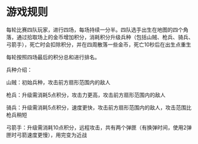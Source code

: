 # 游戏规则

每轮比赛四队玩家，进行四场，每场持续一分半。四队选手出生在地图的四个角落，通过拾取场上的金币增加积分，消耗积分升级兵种（包括山贼、枪兵、骑兵、弓箭手），死亡时会扣除积分，并在四周散落一些金币，死亡10秒后在出生点重生

每轮按照四场最后的积分总和进行排名。

兵种介绍：

山贼：初始兵种，攻击前方扇形范围内的敌人

枪兵：升级需消耗5点积分，攻击力更高，攻击前方扇形范围内的敌人

骑兵：升级需消耗5点积分，速度更快，攻击前方扇形范围内的敌人，攻击范围比枪兵稍短

弓箭手：升级需消耗10点积分，远程攻击，共有两个弹匣（有换弹时间，使用2弹匣时弓箭速度更慢），用完变为近战



